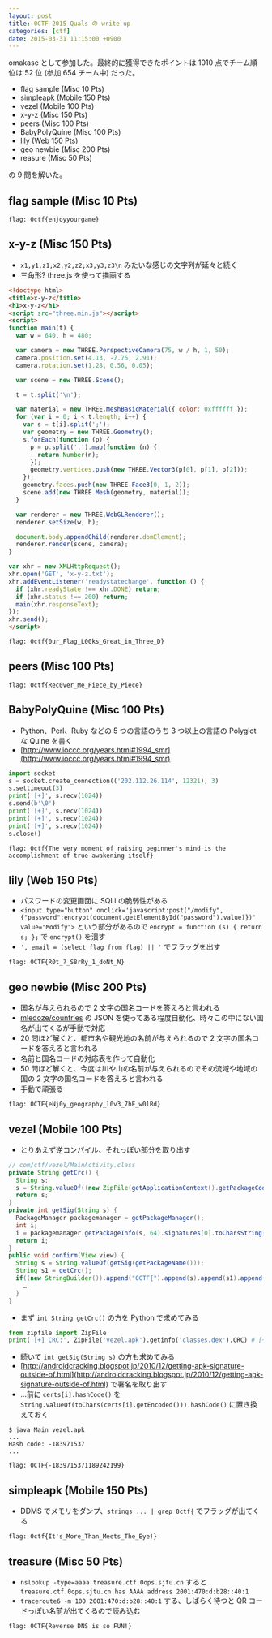 ```yaml
---
layout: post
title: 0CTF 2015 Quals の write-up
categories: [ctf]
date: 2015-03-31 11:15:00 +0900
---
```


omakase として参加した。最終的に獲得できたポイントは 1010 点でチーム順位は 52 位 (参加 654 チーム中) だった。

- flag sample (Misc 10 Pts)
- simpleapk (Mobile 150 Pts)
- vezel (Mobile 100 Pts)
- x-y-z (Misc 150 Pts)
- peers (Misc 100 Pts)
- BabyPolyQuine (Misc 100 Pts)
- lily (Web 150 Pts)
- geo newbie (Misc 200 Pts)
- reasure (Misc 50 Pts)

の 9 問を解いた。

## flag sample (Misc 10 Pts)
```
flag: 0ctf{enjoyyourgame}
```

## x-y-z (Misc 150 Pts)
- `x1,y1,z1;x2,y2,z2;x3,y3,z3\n` みたいな感じの文字列が延々と続く
- 三角形? three.js を使って描画する

```html
<!doctype html>
<title>x-y-z</title>
<h1>x-y-z</h1>
<script src="three.min.js"></script>
<script>
function main(t) {
  var w = 640, h = 480;

  var camera = new THREE.PerspectiveCamera(75, w / h, 1, 50);
  camera.position.set(4.13, -7.75, 2.91);
  camera.rotation.set(1.28, 0.56, 0.05);

  var scene = new THREE.Scene();

  t = t.split('\n');

  var material = new THREE.MeshBasicMaterial({ color: 0xffffff });
  for (var i = 0; i < t.length; i++) {
    var s = t[i].split(';');
    var geometry = new THREE.Geometry();
    s.forEach(function (p) {
      p = p.split(',').map(function (n) {
        return Number(n);
      });
      geometry.vertices.push(new THREE.Vector3(p[0], p[1], p[2]));
    });
    geometry.faces.push(new THREE.Face3(0, 1, 2));
    scene.add(new THREE.Mesh(geometry, material));
  }

  var renderer = new THREE.WebGLRenderer();
  renderer.setSize(w, h);

  document.body.appendChild(renderer.domElement);
  renderer.render(scene, camera);
}

var xhr = new XMLHttpRequest();
xhr.open('GET', 'x-y-z.txt');
xhr.addEventListener('readystatechange', function () {
  if (xhr.readyState !== xhr.DONE) return;
  if (xhr.status !== 200) return;
  main(xhr.responseText);
});
xhr.send();
</script>
```

```
flag: 0ctf{0ur_Flag_L00ks_Great_in_Three_D}
```

## peers (Misc 100 Pts)
```
flag: 0ctf{Rec0ver_Me_Piece_by_Piece}
```

## BabyPolyQuine (Misc 100 Pts)
- Python、Perl、Ruby などの 5 つの言語のうち 3 つ以上の言語の Polyglot な Quine を書く
- [http://www.ioccc.org/years.html#1994_smr](http://www.ioccc.org/years.html#1994_smr)

```python
import socket
s = socket.create_connection(('202.112.26.114', 12321), 3)
s.settimeout(3)
print('[+]', s.recv(1024))
s.send(b'\0')
print('[+]', s.recv(1024))
print('[+]', s.recv(1024))
print('[+]', s.recv(1024))
s.close()
```

```
flag: 0ctf{The very moment of raising beginner's mind is the accomplishment of true awakening itself}
```

## lily (Web 150 Pts)
- パスワードの変更画面に SQLi の脆弱性がある
- `<input type="button" onclick='javascript:post("/modify",{"password":encrypt(document.getElementById("password").value)})' value="Modify">` という部分があるので `encrypt = function (s) { return s; };` で `encrypt()` を潰す
- `', email = (select flag from flag) || '` でフラッグを出す

```
flag: 0CTF{R0t_?_S8rRy_1_doNt_N}
```

## geo newbie (Misc 200 Pts)
- 国名が与えられるので 2 文字の国名コードを答えろと言われる
- [mledoze/countries](https://github.com/mledoze/countries) の JSON を使ってある程度自動化、時々この中にない国名が出てくるが手動で対応
- 20 問ほど解くと、都市名や観光地の名前が与えられるので 2 文字の国名コードを答えろと言われる
- 名前と国名コードの対応表を作って自動化
- 50 問ほど解くと、今度は川や山の名前が与えられるのでその流域や地域の国の 2 文字の国名コードを答えろと言われる
- 手動で頑張る

```
flag: 0CTF{eNj0y_geography_l0v3_7hE_w0lRd}
```

## vezel (Mobile 100 Pts)
- とりあえず逆コンパイル、それっぽい部分を取り出す

```java
// com/ctf/vezel/MainActivity.class
private String getCrc() {
  String s;
  s = String.valueOf((new ZipFile(getApplicationContext().getPackageCodePath())).getEntry("classes.dex").getCrc());
  return s;
}
private int getSig(String s) {
  PackageManager packagemanager = getPackageManager();
  int i;
  i = packagemanager.getPackageInfo(s, 64).signatures[0].toCharsString().hashCode();
  return i;
}
public void confirm(View view) {
  String s = String.valueOf(getSig(getPackageName()));
  String s1 = getCrc();
  if((new StringBuilder()).append("0CTF{").append(s).append(s1).append("}").toString().equals(et.getText().toString())) {
    …
  }
}
```

- まず `int String getCrc()` の方を Python で求めてみる

```python
from zipfile import ZipFile
print('[+] CRC:', ZipFile('vezel.apk').getinfo('classes.dex').CRC) # [+] CRC: 1189242199
```

- 続いて `int getSig(String s)` の方も求めてみる
- [http://androidcracking.blogspot.jp/2010/12/getting-apk-signature-outside-of.html](http://androidcracking.blogspot.jp/2010/12/getting-apk-signature-outside-of.html) で署名を取り出す
- …前に `certs[i].hashCode()` を `String.valueOf(toChars(certs[i].getEncoded())).hashCode()` に置き換えておく

```
$ java Main vezel.apk
...
Hash code: -183971537
...
```

```
flag: 0CTF{-1839715371189242199}
```

## simpleapk (Mobile 150 Pts)
- DDMS でメモリをダンプ、`strings ... | grep 0ctf{` でフラッグが出てくる

```
flag: 0ctf{It's_More_Than_Meets_The_Eye!}
```

## treasure (Misc 50 Pts)
- `nslookup -type=aaaa treasure.ctf.0ops.sjtu.cn` すると `treasure.ctf.0ops.sjtu.cn has AAAA address 2001:470:d:b28::40:1`
- `traceroute6 -m 100 2001:470:d:b28::40:1` する、しばらく待つと QR コードっぽい名前が出てくるので読み込む

```
flag: 0CTF{Reverse DNS is so FUN!}
```
